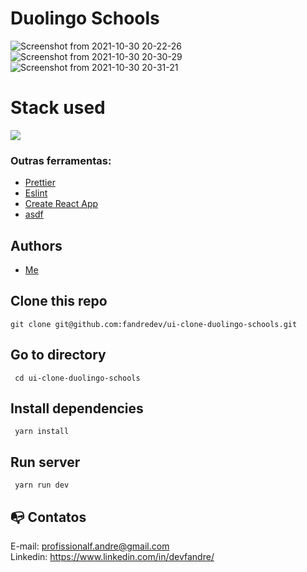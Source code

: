 # Duolingo Schools

![Screenshot from 2021-10-30 20-22-26](https://user-images.githubusercontent.com/49297012/139561159-4a3732dc-a749-4ed8-94b5-91e48a1af9b5.png)
![Screenshot from 2021-10-30 20-30-29](https://user-images.githubusercontent.com/49297012/139561171-91853866-587b-45bc-af1e-5a9744df14db.png)
![Screenshot from 2021-10-30 20-31-21](https://user-images.githubusercontent.com/49297012/139561183-2de5f3ab-c3a0-48d0-b052-109ed8efc9f1.png)

# Stack used

<img src="https://skillicons.dev/icons?i=html,css,react,typescript,git,vercel&theme=dark" />

### Outras ferramentas:

- [Prettier](https://eslint.org/)
- [Eslint](https://prettier.io/)
- [Create React App](https://create-react-app.dev/)
- [asdf](https://asdf-vm.com/)

## Authors

- [Me](https://www.linkedin.com/in/devfandre/)

## Clone this repo

```
git clone git@github.com:fandredev/ui-clone-duolingo-schools.git
```

## Go to directory

```
 cd ui-clone-duolingo-schools
```

## Install dependencies

```
 yarn install
```

## Run server

```
 yarn run dev
```

## :mailbox_with_no_mail: Contatos

E-mail: profissionalf.andre@gmail.com<br>
Linkedin: https://www.linkedin.com/in/devfandre/<br>
